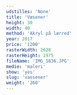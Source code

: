```yaml
---
udstilles: 'None'
title: 'Væsener'
height: 30
width: 40
method: 'Akryl på lærred'
year: 2017
price: '1200'
rasterWidth: 2628
rasterHeight: 1975
fileName: 'IMG_1836.JPG'
medie: 'maleri'
show: 'yes'
slug: 'vaesener'
weight: '260'
---
```

